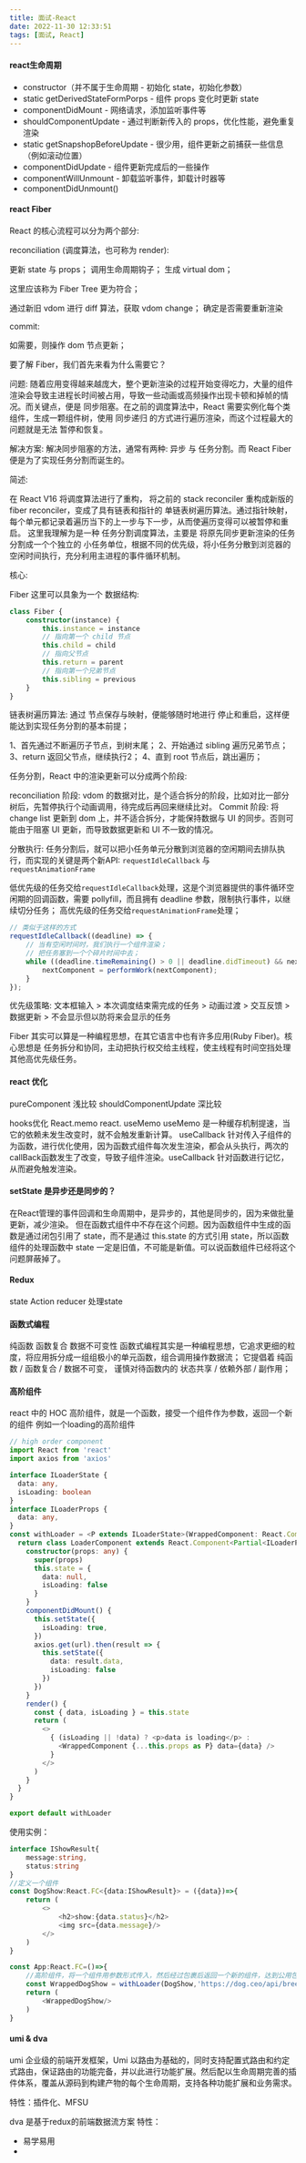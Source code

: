 ```yaml
---
title: 面试-React
date: 2022-11-30 12:33:51
tags: [面试, React]
---
```


#### react生命周期
- constructor（并不属于生命周期 - 初始化 state，初始化参数）
- static getDerivedStateFormPorps - 组件 props 变化时更新 state
- componentDidMount - 网络请求，添加监听事件等
- shouldComponentUpdate - 通过判断新传入的 props，优化性能，避免重复渲染
- static getSnapshopBeforeUpdate - 很少用，组件更新之前捕获一些信息（例如滚动位置）
- componentDidUpdate - 组件更新完成后的一些操作
- componentWillUnmount - 卸载监听事件，卸载计时器等
- componentDidUnmount()

#### react Fiber

React 的核心流程可以分为两个部分:

reconciliation (调度算法，也可称为 render):

更新 state 与 props；
调用生命周期钩子；
生成 virtual dom；

这里应该称为 Fiber Tree 更为符合；


通过新旧 vdom 进行 diff 算法，获取 vdom change；
确定是否需要重新渲染


commit:

如需要，则操作 dom 节点更新；

要了解 Fiber，我们首先来看为什么需要它？

问题: 随着应用变得越来越庞大，整个更新渲染的过程开始变得吃力，大量的组件渲染会导致主进程长时间被占用，导致一些动画或高频操作出现卡顿和掉帧的情况。而关键点，便是 同步阻塞。在之前的调度算法中，React 需要实例化每个类组件，生成一颗组件树，使用 同步递归 的方式进行遍历渲染，而这个过程最大的问题就是无法 暂停和恢复。

解决方案: 解决同步阻塞的方法，通常有两种: 异步 与 任务分割。而 React Fiber 便是为了实现任务分割而诞生的。


简述:

在 React V16 将调度算法进行了重构， 将之前的 stack reconciler 重构成新版的 fiber reconciler，变成了具有链表和指针的 单链表树遍历算法。通过指针映射，每个单元都记录着遍历当下的上一步与下一步，从而使遍历变得可以被暂停和重启。
这里我理解为是一种 任务分割调度算法，主要是 将原先同步更新渲染的任务分割成一个个独立的 小任务单位，根据不同的优先级，将小任务分散到浏览器的空闲时间执行，充分利用主进程的事件循环机制。



核心:

Fiber 这里可以具象为一个 数据结构:

```ts
class Fiber {
	constructor(instance) {
		this.instance = instance
		// 指向第一个 child 节点
		this.child = child
		// 指向父节点
		this.return = parent
		// 指向第一个兄弟节点
		this.sibling = previous
	}	
}
```

链表树遍历算法: 通过 节点保存与映射，便能够随时地进行 停止和重启，这样便能达到实现任务分割的基本前提；

1、首先通过不断遍历子节点，到树末尾；
2、开始通过 sibling 遍历兄弟节点；
3、return 返回父节点，继续执行2；
4、直到 root 节点后，跳出遍历；



任务分割，React 中的渲染更新可以分成两个阶段:

reconciliation 阶段: vdom 的数据对比，是个适合拆分的阶段，比如对比一部分树后，先暂停执行个动画调用，待完成后再回来继续比对。
Commit 阶段: 将 change list 更新到 dom 上，并不适合拆分，才能保持数据与 UI 的同步。否则可能由于阻塞 UI 更新，而导致数据更新和 UI 不一致的情况。



分散执行: 任务分割后，就可以把小任务单元分散到浏览器的空闲期间去排队执行，而实现的关键是两个新API: `requestIdleCallback` 与 `requestAnimationFrame`

低优先级的任务交给`requestIdleCallback`处理，这是个浏览器提供的事件循环空闲期的回调函数，需要 pollyfill，而且拥有 deadline 参数，限制执行事件，以继续切分任务；
高优先级的任务交给`requestAnimationFrame`处理；


```ts
// 类似于这样的方式
requestIdleCallback((deadline) => {
    // 当有空闲时间时，我们执行一个组件渲染；
    // 把任务塞到一个个碎片时间中去；
    while ((deadline.timeRemaining() > 0 || deadline.didTimeout) && nextComponent) {
        nextComponent = performWork(nextComponent);
    }
});
```
优先级策略: 文本框输入 > 本次调度结束需完成的任务 > 动画过渡 > 交互反馈 > 数据更新 > 不会显示但以防将来会显示的任务

Fiber 其实可以算是一种编程思想，在其它语言中也有许多应用(Ruby Fiber)。核心思想是 任务拆分和协同，主动把执行权交给主线程，使主线程有时间空挡处理其他高优先级任务。


#### react 优化
pureComponent 浅比较
shouldComponentUpdate 深比较

hooks优化
React.memo
react.
useMemo useMemo 是一种缓存机制提速，当它的依赖未发生改变时，就不会触发重新计算。
useCallback  针对传入子组件的为函数，进行优化使用，因为函数式组件每次发生渲染，都会从头执行，两次的callBack函数发生了改变，导致子组件渲染。useCallback 针对函数进行记忆，从而避免触发渲染。


#### setState 是异步还是同步的？
在React管理的事件回调和生命周期中，是异步的，其他是同步的，因为来做批量更新，减少渲染。
但在函数式组件中不存在这个问题。因为函数组件中生成的函数是通过闭包引用了 state，而不是通过 this.state 的方式引用 state，所以函数组件的处理函数中 state 一定是旧值，不可能是新值。可以说函数组件已经将这个问题屏蔽掉了。


#### Redux
state
Action
reducer 处理state


#### 函数式编程
纯函数 
函数复合
数据不可变性
函数式编程其实是一种编程思想，它追求更细的粒度，将应用拆分成一组组极小的单元函数，组合调用操作数据流；
它提倡着 纯函数 / 函数复合 / 数据不可变， 谨慎对待函数内的 状态共享 / 依赖外部 / 副作用；


#### 高阶组件
react 中的 HOC 高阶组件，就是一个函数，接受一个组件作为参数，返回一个新的组件
例如一个loading的高阶组件

```ts
// high order component
import React from 'react'
import axios from 'axios'

interface ILoaderState {
  data: any,
  isLoading: boolean
}
interface ILoaderProps {
  data: any,
}
const withLoader = <P extends ILoaderState>(WrappedComponent: React.ComponentType<P>, url: string) => {
  return class LoaderComponent extends React.Component<Partial<ILoaderProps>, ILoaderState> {
    constructor(props: any) {
      super(props)
      this.state = {
        data: null,
        isLoading: false
      }
    }
    componentDidMount() {
      this.setState({
        isLoading: true,
      })
      axios.get(url).then(result => {
        this.setState({
          data: result.data,
          isLoading: false
        })
      })
    }
    render() {
      const { data, isLoading } = this.state
      return (
        <>
          { (isLoading || !data) ? <p>data is loading</p> :
            <WrappedComponent {...this.props as P} data={data} />
          }
        </>
      )
    }
  }
}

export default withLoader

```
使用实例：

```ts
interface IShowResult{
    message:string,
    status:string
}
//定义一个组件
const DogShow:React.FC<{data:IShowResult}> = ({data})=>{
    return (
        <>
            <h2>show:{data.status}</h2>
            <img src={data.message}/>
        </>
    )
}

const App:React.FC=()=>{
    //高阶组件，将一个组件用参数形式传入，然后经过包裹后返回一个新的组件，达到公用包裹组件的功能
    const WrappedDogShow = withLoader(DogShow,'https://dog.ceo/api/breeds/image/random');
    return (
        <WrappedDogShow/>
    )
}
```

#### umi & dva
umi 企业级的前端开发框架，Umi 以路由为基础的，同时支持配置式路由和约定式路由，保证路由的功能完备，并以此进行功能扩展。然后配以生命周期完善的插件体系，覆盖从源码到构建产物的每个生命周期，支持各种功能扩展和业务需求。

特性：插件化、MFSU

dva 是基于redux的前端数据流方案
特性：
- 易学易用
-